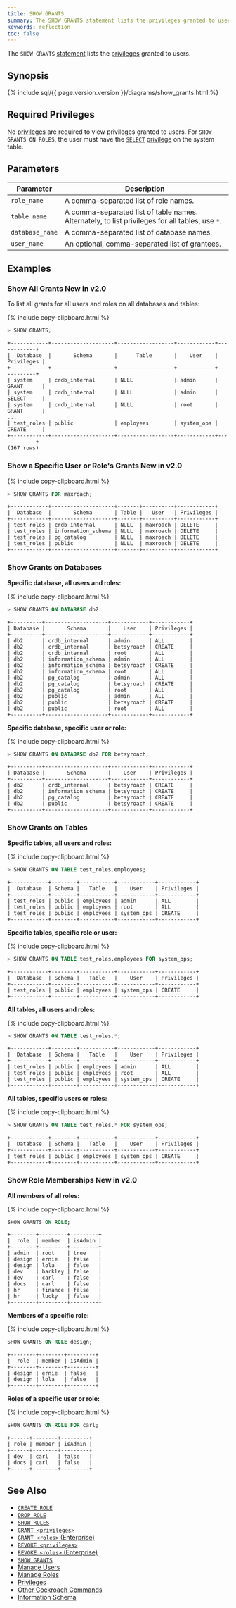 ```yaml
---
title: SHOW GRANTS
summary: The SHOW GRANTS statement lists the privileges granted to users.
keywords: reflection
toc: false
---
```


The `SHOW GRANTS` [statement](sql-statements.html) lists the [privileges](privileges.html) granted to users.

<div id="toc"></div>

## Synopsis

<section>{% include sql/{{ page.version.version }}/diagrams/show_grants.html %}</section>

## Required Privileges

No [privileges](privileges.html) are required to view privileges granted to users. For `SHOW GRANTS ON ROLES`, the user must have the [`SELECT`](select.html) [privilege](privileges.html) on the system table.

## Parameters

Parameter | Description
----------|------------
`role_name` | A comma-separated list of role names.
`table_name` | A comma-separated list of table names. Alternately, to list privileges for all tables, use `*`.
`database_name` | A comma-separated list of database names.
`user_name` | An optional, comma-separated list of grantees.

## Examples

### Show All Grants <span class="version-tag">New in v2.0</span>

To list all grants for all users and roles on all databases and tables:

{% include copy-clipboard.html %}
~~~ sql
> SHOW GRANTS;
~~~
~~~
+------------+--------------------+------------------+------------+------------+
|  Database  |       Schema       |      Table       |    User    | Privileges |
+------------+--------------------+------------------+------------+------------+
| system     | crdb_internal      | NULL             | admin      | GRANT      |
| system     | crdb_internal      | NULL             | admin      | SELECT     |
| system     | crdb_internal      | NULL             | root       | GRANT      |
...
| test_roles | public             | employees        | system_ops | CREATE     |
+------------+--------------------+------------------+------------+------------+
(167 rows)
~~~

### Show a Specific User or Role's Grants <span class="version-tag">New in v2.0</span>

{% include copy-clipboard.html %}
~~~ sql
> SHOW GRANTS FOR maxroach;
~~~
~~~
+------------+--------------------+-------+----------+------------+
|  Database  |       Schema       | Table |   User   | Privileges |
+------------+--------------------+-------+----------+------------+
| test_roles | crdb_internal      | NULL  | maxroach | DELETE     |
| test_roles | information_schema | NULL  | maxroach | DELETE     |
| test_roles | pg_catalog         | NULL  | maxroach | DELETE     |
| test_roles | public             | NULL  | maxroach | DELETE     |
+------------+--------------------+-------+----------+------------+
~~~

### Show Grants on Databases

**Specific database, all users and roles:**

{% include copy-clipboard.html %}
~~~ sql
> SHOW GRANTS ON DATABASE db2:
~~~
~~~ shell
+----------+--------------------+------------+------------+
| Database |       Schema       |    User    | Privileges |
+----------+--------------------+------------+------------+
| db2      | crdb_internal      | admin      | ALL        |
| db2      | crdb_internal      | betsyroach | CREATE     |
| db2      | crdb_internal      | root       | ALL        |
| db2      | information_schema | admin      | ALL        |
| db2      | information_schema | betsyroach | CREATE     |
| db2      | information_schema | root       | ALL        |
| db2      | pg_catalog         | admin      | ALL        |
| db2      | pg_catalog         | betsyroach | CREATE     |
| db2      | pg_catalog         | root       | ALL        |
| db2      | public             | admin      | ALL        |
| db2      | public             | betsyroach | CREATE     |
| db2      | public             | root       | ALL        |
+----------+--------------------+------------+------------+
~~~

**Specific database, specific user or role:**

{% include copy-clipboard.html %}
~~~ sql
> SHOW GRANTS ON DATABASE db2 FOR betsyroach;
~~~
~~~ shell
+----------+--------------------+------------+------------+
| Database |       Schema       |    User    | Privileges |
+----------+--------------------+------------+------------+
| db2      | crdb_internal      | betsyroach | CREATE     |
| db2      | information_schema | betsyroach | CREATE     |
| db2      | pg_catalog         | betsyroach | CREATE     |
| db2      | public             | betsyroach | CREATE     |
+----------+--------------------+------------+------------+
~~~

### Show Grants on Tables

**Specific tables, all users and roles:**

{% include copy-clipboard.html %}
~~~ sql
> SHOW GRANTS ON TABLE test_roles.employees;
~~~

~~~ shell
+------------+--------+-----------+------------+------------+
|  Database  | Schema |   Table   |    User    | Privileges |
+------------+--------+-----------+------------+------------+
| test_roles | public | employees | admin      | ALL        |
| test_roles | public | employees | root       | ALL        |
| test_roles | public | employees | system_ops | CREATE     |
+------------+--------+-----------+------------+------------+
~~~

**Specific tables, specific role or user:**

{% include copy-clipboard.html %}
~~~ sql
> SHOW GRANTS ON TABLE test_roles.employees FOR system_ops;
~~~
~~~ shell
+------------+--------+-----------+------------+------------+
|  Database  | Schema |   Table   |    User    | Privileges |
+------------+--------+-----------+------------+------------+
| test_roles | public | employees | system_ops | CREATE     |
+------------+--------+-----------+------------+------------+
~~~

**All tables, all users and roles:**

{% include copy-clipboard.html %}
~~~ sql
> SHOW GRANTS ON TABLE test_roles.*;
~~~

~~~ shell
+------------+--------+-----------+------------+------------+
|  Database  | Schema |   Table   |    User    | Privileges |
+------------+--------+-----------+------------+------------+
| test_roles | public | employees | admin      | ALL        |
| test_roles | public | employees | root       | ALL        |
| test_roles | public | employees | system_ops | CREATE     |
+------------+--------+-----------+------------+------------+
~~~

**All tables, specific users or roles:**

{% include copy-clipboard.html %}
~~~ sql
> SHOW GRANTS ON TABLE test_roles.* FOR system_ops;
~~~

~~~ shell
+------------+--------+-----------+------------+------------+
|  Database  | Schema |   Table   |    User    | Privileges |
+------------+--------+-----------+------------+------------+
| test_roles | public | employees | system_ops | CREATE     |
+------------+--------+-----------+------------+------------+
~~~

### Show Role Memberships <span class="version-tag">New in v2.0</span>

**All members of all roles:**

{% include copy-clipboard.html %}
~~~ sql
SHOW GRANTS ON ROLE;
~~~
~~~
+--------+---------+---------+
|  role  | member  | isAdmin |
+--------+---------+---------+
| admin  | root    | true    |
| design | ernie   | false   |
| design | lola    | false   |
| dev    | barkley | false   |
| dev    | carl    | false   |
| docs   | carl    | false   |
| hr     | finance | false   |
| hr     | lucky   | false   |
+--------+---------+---------+
~~~

**Members of a specific role:**

{% include copy-clipboard.html %}
~~~ sql
SHOW GRANTS ON ROLE design;
~~~
~~~
+--------+--------+---------+
|  role  | member | isAdmin |
+--------+--------+---------+
| design | ernie  | false   |
| design | lola   | false   |
+--------+--------+---------+
~~~

**Roles of a specific user or role:**

{% include copy-clipboard.html %}
~~~ sql
SHOW GRANTS ON ROLE FOR carl;
~~~
~~~
+------+--------+---------+
| role | member | isAdmin |
+------+--------+---------+
| dev  | carl   | false   |
| docs | carl   | false   |
+------+--------+---------+
~~~

## See Also

- [`CREATE ROLE`](create-role.html)
- [`DROP ROLE`](drop-role.html)
- [`SHOW ROLES`](show-roles.html)
- [`GRANT <privileges>`](grant.html)
- [`GRANT <roles>` (Enterprise)](grant-roles.html)
- [`REVOKE <privileges>`](revoke.html)
- [`REVOKE <roles>` (Enterprise)](revoke-roles.html)
- [`SHOW GRANTS`](show-grants.html)
- [Manage Users](create-and-manage-users.html)
- [Manage Roles](roles.html)
- [Privileges](privileges.html)
- [Other Cockroach Commands](cockroach-commands.html)
- [Information Schema](information-schema.html)
